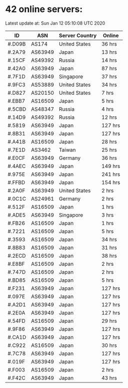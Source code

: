 # 42 online servers:

Latest update at: Sun Jan 12 05:10:08 UTC 2020

| ID | ASN | Server Country | Online |
| -- | --- | -------------- | ------ |
| #.D09B | AS174 | United States | 36 hrs |
| #.2A79 | AS63949 | Japan | 13 hrs |
| #.15CF | AS49392 | Russia | 14 hrs |
| #.42A0 | AS63949 | Japan | 87 hrs |
| #.7F1D | AS63949 | Singapore | 37 hrs |
| #.9FC3 | AS53889 | United States | 34 hrs |
| #.D827 | AS20150 | United States | 7 hrs |
| #.EBB7 | AS16509 | Japan | 5 hrs |
| #.5CBD | AS48347 | Russia | 4 hrs |
| #.14D9 | AS49392 | Russia | 12 hrs |
| #.5819 | AS63949 | Japan | 127 hrs |
| #.8B31 | AS63949 | Japan | 127 hrs |
| #.A41B | AS16509 | Japan | 28 hrs |
| #.7E1D | AS3462 | Taiwan | 25 hrs |
| #.E0CF | AS63949 | Germany | 36 hrs |
| #.4AEC | AS63949 | Japan | 149 hrs |
| #.975E | AS63949 | Japan | 241 hrs |
| #.FFBD | AS63949 | Japan | 154 hrs |
| #.2A0F | AS63949 | United States | 2 hrs |
| #.0C1C | AS24961 | Germany | 2 hrs |
| #.512F | AS16509 | Japan | 1 hrs |
| #.ADE5 | AS63949 | Singapore | 3 hrs |
| #.FB26 | AS16509 | Japan | 1 hrs |
| #.7221 | AS16509 | Japan | 5 hrs |
| #.3593 | AS16509 | Japan | 34 hrs |
| #.8B83 | AS16509 | Japan | 31 hrs |
| #.2ECD | AS16509 | Japan | 38 hrs |
| #.E8BF | AS16509 | Japan | 2 hrs |
| #.747D | AS16509 | Japan | 2 hrs |
| #.BD85 | AS16509 | Japan | 5 hrs |
| #.F231 | AS63949 | Japan | 127 hrs |
| #.097E | AS63949 | Japan | 127 hrs |
| #.A2D1 | AS63949 | Japan | 127 hrs |
| #.2E0A | AS63949 | Japan | 127 hrs |
| #.54FD | AS16509 | Japan | 29 hrs |
| #.9F86 | AS63949 | Japan | 127 hrs |
| #.CA1D | AS63949 | Japan | 127 hrs |
| #.C922 | AS16509 | Japan | 30 hrs |
| #.7C78 | AS63949 | Japan | 127 hrs |
| #.019F | AS63949 | Japan | 127 hrs |
| #.F003 | AS16509 | Japan | 2 hrs |
| #.F42C | AS63949 | Japan | 43 hrs |

